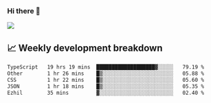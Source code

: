 ### Hi there 👋
<img align="center" src="https://github-readme-stats.vercel.app/api?username=Tumao727&show_icons=true&hide_title=true&theme=dracula" />


## 📈 Weekly development breakdown
<!--START_SECTION:waka-->

```txt
TypeScript   19 hrs 19 mins  ███████████████████▓░░░░░   79.19 %
Other        1 hr 26 mins    █▒░░░░░░░░░░░░░░░░░░░░░░░   05.88 %
CSS          1 hr 22 mins    █▒░░░░░░░░░░░░░░░░░░░░░░░   05.60 %
JSON         1 hr 18 mins    █▒░░░░░░░░░░░░░░░░░░░░░░░   05.35 %
Ezhil        35 mins         ▓░░░░░░░░░░░░░░░░░░░░░░░░   02.40 %
```

<!--END_SECTION:waka-->